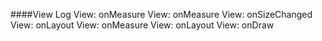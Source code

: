 ####View Log
View: onMeasure
View: onMeasure
View: onSizeChanged
View: onLayout
View: onMeasure
View: onLayout
View: onDraw